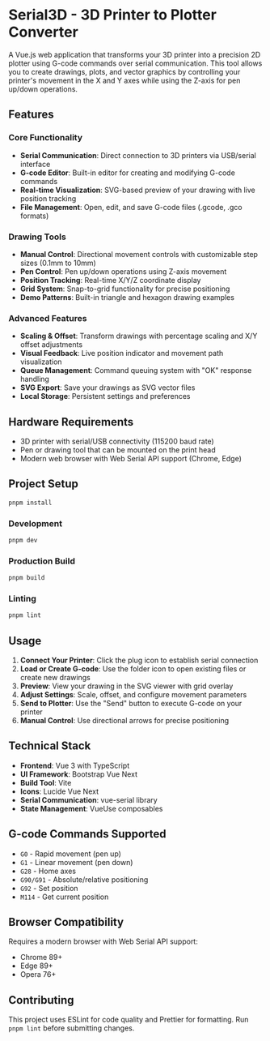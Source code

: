 # Serial3D - 3D Printer to Plotter Converter

A Vue.js web application that transforms your 3D printer into a precision 2D plotter using G-code commands over serial communication. This tool allows you to create drawings, plots, and vector graphics by controlling your printer's movement in the X and Y axes while using the Z-axis for pen up/down operations.

## Features

### Core Functionality
- **Serial Communication**: Direct connection to 3D printers via USB/serial interface
- **G-code Editor**: Built-in editor for creating and modifying G-code commands
- **Real-time Visualization**: SVG-based preview of your drawing with live position tracking
- **File Management**: Open, edit, and save G-code files (.gcode, .gco formats)

### Drawing Tools
- **Manual Control**: Directional movement controls with customizable step sizes (0.1mm to 10mm)
- **Pen Control**: Pen up/down operations using Z-axis movement
- **Position Tracking**: Real-time X/Y/Z coordinate display
- **Grid System**: Snap-to-grid functionality for precise positioning
- **Demo Patterns**: Built-in triangle and hexagon drawing examples

### Advanced Features
- **Scaling & Offset**: Transform drawings with percentage scaling and X/Y offset adjustments
- **Visual Feedback**: Live position indicator and movement path visualization
- **Queue Management**: Command queuing system with "OK" response handling
- **SVG Export**: Save your drawings as SVG vector files
- **Local Storage**: Persistent settings and preferences

## Hardware Requirements

- 3D printer with serial/USB connectivity (115200 baud rate)
- Pen or drawing tool that can be mounted on the print head
- Modern web browser with Web Serial API support (Chrome, Edge)

## Project Setup

```sh
pnpm install
```

### Development

```sh
pnpm dev
```

### Production Build

```sh
pnpm build
```

### Linting

```sh
pnpm lint
```

## Usage

1. **Connect Your Printer**: Click the plug icon to establish serial connection
2. **Load or Create G-code**: Use the folder icon to open existing files or create new drawings
3. **Preview**: View your drawing in the SVG viewer with grid overlay
4. **Adjust Settings**: Scale, offset, and configure movement parameters
5. **Send to Plotter**: Use the "Send" button to execute G-code on your printer
6. **Manual Control**: Use directional arrows for precise positioning

## Technical Stack

- **Frontend**: Vue 3 with TypeScript
- **UI Framework**: Bootstrap Vue Next
- **Build Tool**: Vite
- **Icons**: Lucide Vue Next
- **Serial Communication**: vue-serial library
- **State Management**: VueUse composables

## G-code Commands Supported

- `G0` - Rapid movement (pen up)
- `G1` - Linear movement (pen down) 
- `G28` - Home axes
- `G90/G91` - Absolute/relative positioning
- `G92` - Set position
- `M114` - Get current position

## Browser Compatibility

Requires a modern browser with Web Serial API support:
- Chrome 89+
- Edge 89+
- Opera 76+

## Contributing

This project uses ESLint for code quality and Prettier for formatting. Run `pnpm lint` before submitting changes.
